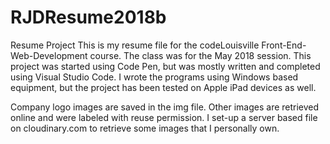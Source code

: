 # RJDResume2018b
Resume Project
This is my resume file for the codeLouisville Front-End-Web-Development course.
The class was for the May 2018 session.
This project was started using Code Pen, but was mostly written and completed using Visual Studio Code.
I wrote the programs using Windows based equipment, but the project has been tested on Apple iPad devices as well.

Company logo images are saved in the img file.
Other images are retrieved online and were labeled with reuse permission.
I set-up a server based file on cloudinary.com to retrieve some images that I personally own.
